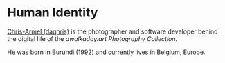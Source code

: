 # Human Identity

[Chris-Armel (daqhris)](https://daqhris.com/) is the photographer and software developer behind the digital life of the _awalkaday.art Photography Collection._&#x20;

He was born in Burundi (1992) and currently lives in Belgium, Europe.
